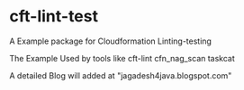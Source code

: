 # cft-lint-test
A Example package for Cloudformation Linting-testing

The Example Used by tools like
   cft-lint
   cfn_nag_scan
   taskcat
   
   
  A detailed Blog will added at "jagadesh4java.blogspot.com"
